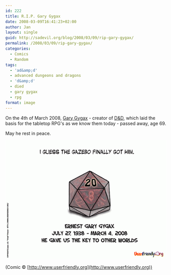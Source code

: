 ```yaml
---
id: 222
title: R.I.P. Gary Gygax
date: 2008-03-09T16:41:23+02:00
author: Jan
layout: single
guid: http://sadevil.org/blog/2008/03/09/rip-gary-gygax/
permalink: /2008/03/09/rip-gary-gygax/
categories:
  - Comics
  - Random
tags:
  - 'ad&amp;d'
  - advanced dungeons and dragons
  - 'd&amp;d'
  - died
  - gary gygax
  - rpg
format: image
---
```

On the 4th of March 2008, [Gary Gygax](http://en.wikipedia.org/wiki/Gary_Gygax) - creator of [D&D](http://en.wikipedia.org/wiki/Dungeons_&_Dragons), which laid the basis for the tabletop RPG's as we know them today - passed away, age 69. 

May he rest in peace.

[![](/assets/images/2008/02/uf011309-sm.gif "")](http://ars.userfriendly.org/cartoons/?id=20080309)

(Comic &copy; [http://www.userfriendly.org](http://www.userfriendly.org))
